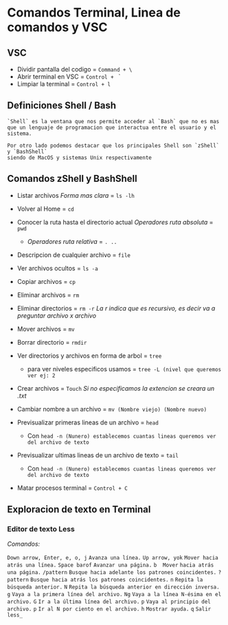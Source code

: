 # Comandos Terminal, Linea de comandos y VSC

## VSC


- Dividir pantalla del codigo = `Command + \`
- Abrir terminal en VSC = `Control + ` `
- Limpiar la terminal = `Control + l`

## Definiciones Shell / Bash 


```
`Shell` es la ventana que nos permite acceder al `Bash` que no es mas que un lenguaje de programacion que interactua entre el usuario y el sistema.
```


```
Por otro lado podemos destacar que los principales Shell son `zShell` y `BashShell`
siendo de MacOS y sistemas Unix respectivamente
```

## Comandos zShell y BashShell


- Listar archivos *Forma mas clara* = `ls -lh`
- Volver al Home = `cd`
- Conocer la ruta hasta el directorio actual *Operadores ruta absoluta* = `pwd`
    - *Operadores ruta relativa* = `. ..`

- Descripcion de cualquier archivo = `file`
- Ver archivos ocultos = `ls -a`
- Copiar archivos = `cp`
- Eliminar archivos = `rm` 
- Eliminar directorios = `rm -r` *La r indica que es recursivo, es decir va a preguntar archivo x archivo*
- Mover archivos = `mv`
- Borrar directorio = `rmdir`
- Ver directorios y archivos en forma de arbol = `tree`
    - para ver niveles especificos usamos = `tree -L (nivel que queremos ver ej: 2`
- Crear archivos = `Touch` *Si no especificamos la extencion se creara un .txt*
- Cambiar nombre a un archivo = `mv (Nombre viejo) (Nombre nuevo)`
- Previsualizar primeras lineas de un archivo = `head`
    - Con `head -n (Nunero) establecemos cuantas lineas queremos ver del archivo de texto`
- Previsualizar ultimas lineas de un archivo de texto = `tail`
    - Con `head -n (Nunero) establecemos cuantas lineas queremos ver del archivo de texto`
- Matar procesos terminal = `Control + C`

## Exploracion de texto en Terminal


### Editor de texto Less 

*Comandos:*

`Down arrow, Enter, e, o, j`	    `Avanza una línea.`
`Up arrow, yok`	                    `Mover hacia atrás una línea.`
`Space barof`	                    `Avanzar una página.`
`b	Mover`                          `hacia atrás una página.`
`/pattern`	                        `Busque hacia adelante los patrones coincidentes.`
`?pattern`                          `Busque hacia atrás los patrones coincidentes.`
`n`	                                `Repita la búsqueda anterior.`
`N`	                                `Repita la búsqueda anterior en dirección inversa.`
`g`	                                `Vaya a la primera línea del archivo.`
`Ng`                                `Vaya a la línea N-ésima en el archivo.`
`G`	                                `Ir a la última línea del archivo.`
`p`	                                `Vaya al principio del archivo.`
`p`	                                `Ir al N por ciento en el archivo.`
`h`	                                `Mostrar ayuda.`
`q`	                                `Salir less_`

